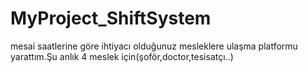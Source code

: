 # MyProject_ShiftSystem
mesai saatlerine göre ihtiyacı olduğunuz mesleklere ulaşma platformu yarattım.Şu anlık 4 meslek için(şoför,doctor,tesisatçı..)
